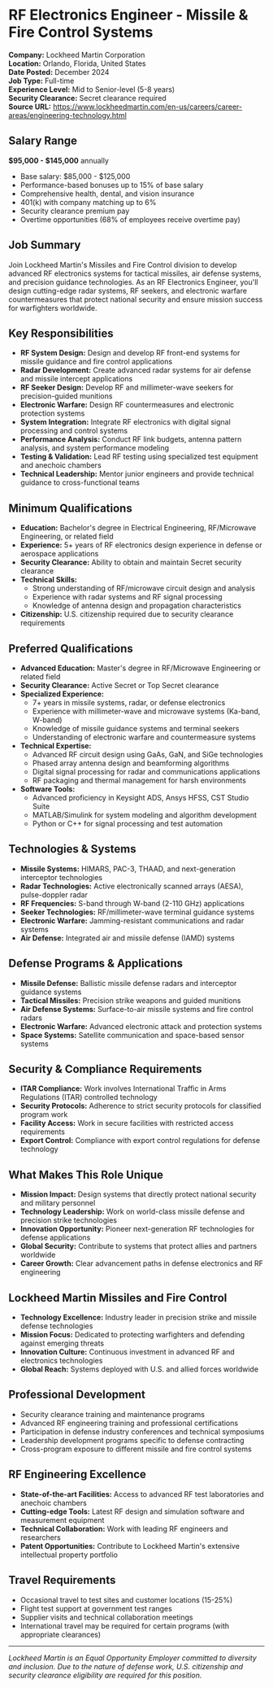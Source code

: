 # RF Electronics Engineer - Missile & Fire Control Systems
**Company:** Lockheed Martin Corporation  
**Location:** Orlando, Florida, United States  
**Date Posted:** December 2024  
**Job Type:** Full-time  
**Experience Level:** Mid to Senior-level (5-8 years)  
**Security Clearance:** Secret clearance required  
**Source URL:** https://www.lockheedmartin.com/en-us/careers/career-areas/engineering-technology.html

## Salary Range
**$95,000 - $145,000** annually
- Base salary: $85,000 - $125,000
- Performance-based bonuses up to 15% of base salary
- Comprehensive health, dental, and vision insurance
- 401(k) with company matching up to 6%
- Security clearance premium pay
- Overtime opportunities (68% of employees receive overtime pay)

## Job Summary
Join Lockheed Martin's Missiles and Fire Control division to develop advanced RF electronics systems for tactical missiles, air defense systems, and precision guidance technologies. As an RF Electronics Engineer, you'll design cutting-edge radar systems, RF seekers, and electronic warfare countermeasures that protect national security and ensure mission success for warfighters worldwide.

## Key Responsibilities
- **RF System Design:** Design and develop RF front-end systems for missile guidance and fire control applications
- **Radar Development:** Create advanced radar systems for air defense and missile intercept applications
- **RF Seeker Design:** Develop RF and millimeter-wave seekers for precision-guided munitions
- **Electronic Warfare:** Design RF countermeasures and electronic protection systems
- **System Integration:** Integrate RF electronics with digital signal processing and control systems
- **Performance Analysis:** Conduct RF link budgets, antenna pattern analysis, and system performance modeling
- **Testing & Validation:** Lead RF testing using specialized test equipment and anechoic chambers
- **Technical Leadership:** Mentor junior engineers and provide technical guidance to cross-functional teams

## Minimum Qualifications
- **Education:** Bachelor's degree in Electrical Engineering, RF/Microwave Engineering, or related field
- **Experience:** 5+ years of RF electronics design experience in defense or aerospace applications
- **Security Clearance:** Ability to obtain and maintain Secret security clearance
- **Technical Skills:**
  - Strong understanding of RF/microwave circuit design and analysis
  - Experience with radar systems and RF signal processing
  - Knowledge of antenna design and propagation characteristics
- **Citizenship:** U.S. citizenship required due to security clearance requirements

## Preferred Qualifications
- **Advanced Education:** Master's degree in RF/Microwave Engineering or related field
- **Security Clearance:** Active Secret or Top Secret clearance
- **Specialized Experience:**
  - 7+ years in missile systems, radar, or defense electronics
  - Experience with millimeter-wave and microwave systems (Ka-band, W-band)
  - Knowledge of missile guidance systems and terminal seekers
  - Understanding of electronic warfare and countermeasure systems
- **Technical Expertise:**
  - Advanced RF circuit design using GaAs, GaN, and SiGe technologies
  - Phased array antenna design and beamforming algorithms
  - Digital signal processing for radar and communications applications
  - RF packaging and thermal management for harsh environments
- **Software Tools:**
  - Advanced proficiency in Keysight ADS, Ansys HFSS, CST Studio Suite
  - MATLAB/Simulink for system modeling and algorithm development
  - Python or C++ for signal processing and test automation

## Technologies & Systems
- **Missile Systems:** HIMARS, PAC-3, THAAD, and next-generation interceptor technologies
- **Radar Technologies:** Active electronically scanned arrays (AESA), pulse-doppler radar
- **RF Frequencies:** S-band through W-band (2-110 GHz) applications
- **Seeker Technologies:** RF/millimeter-wave terminal guidance systems
- **Electronic Warfare:** Jamming-resistant communications and radar systems
- **Air Defense:** Integrated air and missile defense (IAMD) systems

## Defense Programs & Applications
- **Missile Defense:** Ballistic missile defense radars and interceptor guidance systems
- **Tactical Missiles:** Precision strike weapons and guided munitions
- **Air Defense Systems:** Surface-to-air missile systems and fire control radars
- **Electronic Warfare:** Advanced electronic attack and protection systems
- **Space Systems:** Satellite communication and space-based sensor systems

## Security & Compliance Requirements
- **ITAR Compliance:** Work involves International Traffic in Arms Regulations (ITAR) controlled technology
- **Security Protocols:** Adherence to strict security protocols for classified program work
- **Facility Access:** Work in secure facilities with restricted access requirements
- **Export Control:** Compliance with export control regulations for defense technology

## What Makes This Role Unique
- **Mission Impact:** Design systems that directly protect national security and military personnel
- **Technology Leadership:** Work on world-class missile defense and precision strike technologies
- **Innovation Opportunity:** Pioneer next-generation RF technologies for defense applications
- **Global Security:** Contribute to systems that protect allies and partners worldwide
- **Career Growth:** Clear advancement paths in defense electronics and RF engineering

## Lockheed Martin Missiles and Fire Control
- **Technology Excellence:** Industry leader in precision strike and missile defense technologies
- **Mission Focus:** Dedicated to protecting warfighters and defending against emerging threats
- **Innovation Culture:** Continuous investment in advanced RF and electronics technologies
- **Global Reach:** Systems deployed with U.S. and allied forces worldwide

## Professional Development
- Security clearance training and maintenance programs
- Advanced RF engineering training and professional certifications
- Participation in defense industry conferences and technical symposiums
- Leadership development programs specific to defense contracting
- Cross-program exposure to different missile and fire control systems

## RF Engineering Excellence
- **State-of-the-art Facilities:** Access to advanced RF test laboratories and anechoic chambers
- **Cutting-edge Tools:** Latest RF design and simulation software and measurement equipment
- **Technical Collaboration:** Work with leading RF engineers and researchers
- **Patent Opportunities:** Contribute to Lockheed Martin's extensive intellectual property portfolio

## Travel Requirements
- Occasional travel to test sites and customer locations (15-25%)
- Flight test support at government test ranges
- Supplier visits and technical collaboration meetings
- International travel may be required for certain programs (with appropriate clearances)

---
*Lockheed Martin is an Equal Opportunity Employer committed to diversity and inclusion. Due to the nature of defense work, U.S. citizenship and security clearance eligibility are required for this position.*